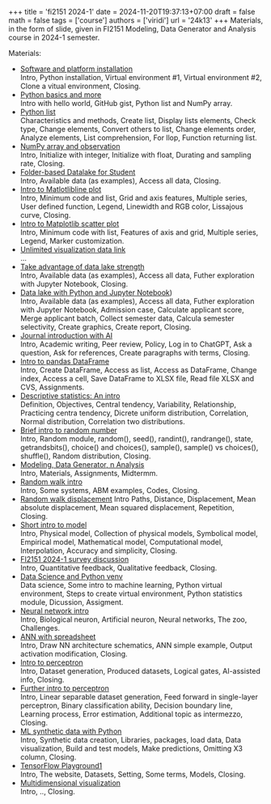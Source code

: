 +++
title = 'fi2151 2024-1'
date = 2024-11-20T19:37:13+07:00
draft = false
math = false
tags = ['course']
authors = ['viridi']
url = '24k13'
+++
Materials, in the form of slide, given in FI2151 Modeling, Data Generator and Analysis course in 2024-1 semester.

<!--more-->

Materials:

+ [Software and platform installation](https://osf.io/m6qvr) \
  Intro, Python installation, Virtual environment #1, Virtual environment #2, Clone a vitual environment, Closing.
+ [Python basics and more](https://osf.io/54ngr) \
   Intro with hello world, GitHub gist, Python list and NumPy array.
+ [Python list](https://osf.io/rxu7v) \
  Characteristics and methods, Create list, Display lists elements, Check type, Change elements, Convert others to list, Change elements order, Analyze elements, List comprehension, For llop, Function returning list.
+ [NumPy array and observation](https://osf.io/ewp5s) \
  Intro, Initialize with integer, Initialize with float, Durating and sampling rate, Closing.
+ [Folder-based Datalake for Student](https://osf.io/xq3mb) \
  Intro, Available data (as examples), Access all data, Closing.
+ [Intro to Matlotlibline plot](https://osf.io/y5rp8) \
  Intro, Minimum code and list, Grid and axis features, Multiple series, User defined function, Legend, Linewidth and RGB color, Lissajous curve, Closing.
+ [Intro to Matplotlib scatter plot](https://osf.io/zgyc3) \
  Intro, Minimum code with list, Features of axis and grid, Multiple series, Legend, Marker customization.
+ [Unlimited visualization data link](https://osf.io/6vyau) \
  ...
+ [Take advantage of data lake strength](https://osf.io/cb9gj) \
  Intro, Available data (as examples), Access all data, Futher exploration with Jupyter Notebook, Closing.
+ [Data lake with Python and Jupyter Notebook](https://osf.io/afsek)) \
  Intro, Available data (as examples), Access all data, Futher exploration with Jupyter Notebook, Admission case, Calculate applicant score, Merge applicant batch, Collect semester data, Calcula semester selectivity, Create graphics, Create report, Closing.
+ [Journal introduction with AI](https://osf.io/3s7kb) \
  Intro, Academic writing, Peer review, Policy, Log in to ChatGPT, Ask a question, Ask for references, Create paragraphs with terms, Closing.
+ [Intro to pandas DataFrame](https://osf.io/6t48k) \
  Intro, Create DataFrame, Access as list, Access as DataFrame, Change index, Access a cell, Save DataFrame to XLSX file, Read file XLSX and CVS, Assignments.
+ [Descriptive statistics: An intro](https://osf.io/zqkv9) \
  Definition, Objectives, Central tendency, Variability, Relationship, Practicing centra tendency, Dicrete uniform distribution, Correlation, Normal distribution, Correlation two distributions.
+ [Brief intro to random number](https://osf.io/m7356) \
  Intro, Random module, random(), seed(), randint(), randrange(), state, getrandsbits(), choice() and choices(), sample(), sample() vs choices(), shuffle(), Random distribution, Closing.
+ [Modeling, Data Generator, n Analysis](https://osf.io/zpn57) \
  Intro, Materials, Assignments, Midtermm.
+ [Random walk intro](https://osf.io/2yqsu) \
  Intro, Some systems, ABM examples, Codes, Closing.
+ [Random walk displacement](https://osf.io/xye3s)
  Intro Paths, Distance, Displacement, Mean absolute displacement, Mean squared displacement, Repetition, Closing.
+ [Short intro to model](https://osf.io/gfq9y) \
  Intro, Physical model, Collection of physical models, Symbolical model, Empirical model, Mathematical model, Computational model, Interpolation, Accuracy and simplicity, Closing.
+ [FI2151 2024-1 survey discussion](https://osf.io/h8rz3) \
  Intro, Quantitative feedback, Qualitative feedback, Closing.
+ [Data Science and Python venv](https://osf.io/tzvsw) \
  Data science, Some intro to machine learning, Python virtual environment, Steps to create virtual environment, Python statistics module, Dicussion, Assigment. 
+ [Neural network intro](https://osf.io/3ksmu) \
  Intro, Biological neuron, Artificial neuron, Neural networks, The zoo, Challenges.
+ [ANN with spreadsheet](https://osf.io/42tq9) \
  Intro, Draw NN architecture schematics, ANN simple example, Output activation modification, Closing.
+ [Intro to perceptron](https://osf.io/26v4e) \
  Intro, Dataset generation, Produced datasets, Logical gates, AI-assisted info, Closing.
+ [Further intro to perceptron](https://osf.io/9vxfz) \
  Intro, Linear separable dataset generation, Feed forward in single-layer perceptron, Binary classification ability, Decision boundary line, Learning process, Error estimation, Additional topic as intermezzo, Closing.
+ [ML synthetic data with Python](https://osf.io/wqv3z) \
  Intro, Synthetic data creation, Libraries, packages, load data, Data visualization, Build and test models, Make predictions, Omitting X3 column, Closing.
+ [TensorFlow Playground1](https://osf.io/43baq) \
  Intro, The website, Datasets, Setting, Some terms, Models, Closing.
+ [Multidimensional visualization](https://osf.io/p4ykz) \
  Intro, .., Closing.